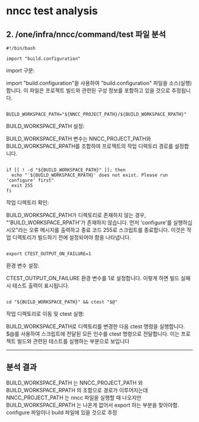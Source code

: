 # nncc test analysis

## 2. /one/infra/nncc/command/test 파일 분석

```
#!/bin/bash

import "build.configuration"

```

import 구문:

import "build.configuration"을 사용하여 "build.configuration" 파일을 소스(실행)합니다. 이 파일은 프로젝트 빌드와 관련된 구성 정보를 포함하고 있을 것으로 추정됩니다.

```

BUILD_WORKSPACE_PATH="${NNCC_PROJECT_PATH}/${BUILD_WORKSPACE_RPATH}"

```

BUILD_WORKSPACE_PATH 설정:

BUILD_WORKSPACE_PATH 변수는 NNCC_PROJECT_PATH와 BUILD_WORKSPACE_RPATH를 조합하여 프로젝트의 작업 디렉토리 경로를 설정합니다.

```

if [[ ! -d "${BUILD_WORKSPACE_PATH}" ]]; then
  echo "'${BUILD_WORKSPACE_RPATH}' does not exist. Please run 'configure' first"
  exit 255
fi

```

작업 디렉토리 확인:

BUILD_WORKSPACE_PATH가 디렉토리로 존재하지 않는 경우, "'BUILD_WORKSPACE_RPATH'가 존재하지 않습니다. 먼저 'configure'를 실행하십시오"라는 오류 메시지를 출력하고 종료 코드 255로 스크립트를 종료합니다. 이것은 작업 디렉토리가 빌드하기 전에 설정되어야 함을 나타냅니다.

```

export CTEST_OUTPUT_ON_FAILURE=1

```

환경 변수 설정:

CTEST_OUTPUT_ON_FAILURE 환경 변수를 1로 설정합니다. 이렇게 하면 빌드 실패 시 테스트 출력이 표시됩니다.

```

cd "${BUILD_WORKSPACE_PATH}" && ctest "$@"

```

작업 디렉토리로 이동 및 ctest 실행:

BUILD_WORKSPACE_PATH로 디렉토리를 변경한 다음 ctest 명령을 실행합니다. $@를 사용하여 스크립트에 전달된 모든 인수를 ctest 명령으로 전달합니다. 이는 프로젝트 빌드와 관련된 테스트를 실행하는 부분으로 보입니다

---

## 분석 결과

BUILD_WORKSPACE_PATH 는 NNCC_PROJECT_PATH 와 BUILD_WORKSPACE_RPATH 의 조합으로 경로가 이루어지는데 NNCC_PROJECT_PATH 는 nncc 파일을 실행할 때 나오지만 BUILD_WORKSPACE_RPATH 는 나온게 없어서 export 하는 부분을 찾아야함. configure 파일이나 build 파일에 있을 것으로 추정
